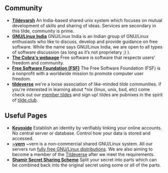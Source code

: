 ## Community
 -  **[Tildevarsh](https://tildevarsh.in/)**
 An India-based shared unix system which focuses on mutual development of skills and sharing of ideas. Services are secondary in this tilde, community is prime.
 - **[GNU/Linux India](https://gnulinuxindia.org/)**
 GNU/Linux India is an Indian group of GNU/Linux enthusiasts who like to discuss, develop and provide guidance on free software. While the name says GNU/Linux India, we are open to all types of software discussion (as long as it’s not proprietary ;) ).
 - **[The Cobra's webpage](https://cobra.vern.cc/)**
 Free software is software that respects users' freedom and community.
 - **[Free Software Foundation (FSF)](https://www.fsf.org/)**
 The Free Software Foundation (FSF) is a nonprofit with a worldwide mission to promote computer user freedom.
 - **[tildeverse](https://tildeverse.org/)**
 we're a loose association of like-minded _tilde_ communities. if you're interested in learning about *nix (linux, unix, bsd, etc) come check out our [member tildes](https://tildeverse.org/members/) and sign up! tildes are pubnixes in the spirit of [tilde.club](http://tilde.club).  
 
## Useful Pages
- **[Keyoxide](https://keyoxide.org/)**
Establish an identity by verifiably linking your online accounts. No central server or database. Control how your data is stored and accessed.
- **[~vern](https://vern.cc/)**
~vern is a non-commercial shared GNU/Linux system. All our servers run [fully free GNU/Linux distributions](https://vern.cc/faq#distro). We are also aiming to become a member of the [Tildeverse](https://tildeverse.org) after we meet the requirements.
 - **[Shamir Secret Sharing Scheme](https://iancoleman.io/shamir/)**
 Split your secret into parts which can be combined back into the original secret using some or all of the parts.

